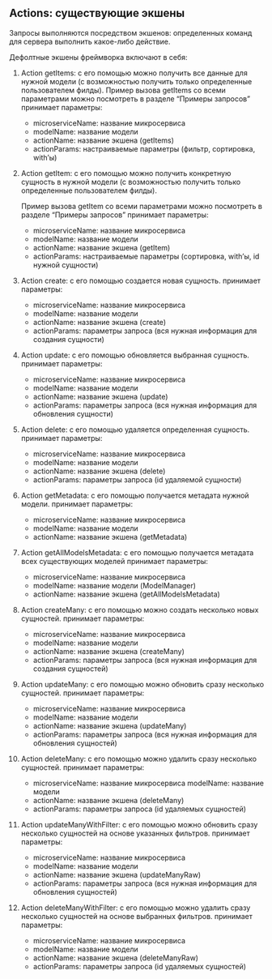 ## Actions: существующие экшены

Запросы выполняются посредством экшенов: определенных команд для сервера выполнить какое-либо действие.

Дефолтные экшены фреймворка включают в себя:

1. Action getItems: с его помощью можно получить все данные для нужной модели (с возможностью получить только определенные пользователем филды).
    Пример вызова getItems со всеми параметрами можно посмотреть в разделе “Примеры запросов”
    принимает параметры:
    - microserviceName: название микросервиса
    - modelName: название модели
    - actionName: название экшена (getItems)
    - actionParams: настраиваемые параметры (фильтр, сортировка, with’ы)
2. Action getItem: с его помощью можно получить конкретную сущность в нужной модели (с возможностью получить только определенные пользователем филды).

    Пример вызова getItem со всеми параметрами можно посмотреть в разделе “Примеры запросов”
    принимает параметры:
    - microserviceName: название микросервиса
    - modelName: название модели
    - actionName: название экшена (getItem)
    - actionParams: настраиваемые параметры (сортировка, with’ы, id нужной сущности)
3. Action create: с его помощью создается новая сущность.
    принимает параметры:
    - microserviceName: название микросервиса
    - modelName: название модели
    - actionName: название экшена (create)
    - actionParams: параметры запроса (вся нужная информация для создания сущности)
4. Action update: с его помощью обновляется выбранная сущность.
    принимает параметры:
    - microserviceName: название микросервиса
    - modelName: название модели
    - actionName: название экшена (update)
    - actionParams: параметры запроса (вся нужная информация для обновления сущности)
5. Action delete: с его помощью удаляется определенная сущность.
    принимает параметры:
    - microserviceName: название микросервиса
    - modelName: название модели
    - actionName: название экшена (delete)
    - actionParams: параметры запроса (id удаляемой сущности)
6. Action getMetadata: с его помощью получается метадата нужной модели.
    принимает параметры:
    - microserviceName: название микросервиса
    - modelName: название модели
    - actionName: название экшена (getMetadata)
7. Action getAllModelsMetadata: с его помощью получается метадата всех существующих моделей
    принимает параметры:
    - microserviceName: название микросервиса
    - modelName: название модели (ModelManager)
    - actionName: название экшена (getAllModelsMetadata)
8. Action createMany: с его помощью можно создать несколько новых сущностей.
    принимает параметры:
    - microserviceName: название микросервиса
    - modelName: название модели
    - actionName: название экшена (createMany)
    - actionParams: параметры запроса (вся нужная информация для создания сущностей)
9. Action updateMany: с его помощью можно обновить сразу несколько сущностей.
    принимает параметры:
    - microserviceName: название микросервиса
    - modelName: название модели
    - actionName: название экшена (updateMany)
    - actionParams: параметры запроса (вся нужная информация для обновления сущностей)
10. Action deleteMany: с его помощью можно удалить сразу несколько сущностей.
    принимает параметры:
    - microserviceName: название микросервиса
    modelName: название модели
    - actionName: название экшена (deleteMany)
    - actionParams: параметры запроса (id удаляемых сущностей)
11. Action updateManyWithFilter: с его помощью можно обновить сразу несколько сущностей на основе указанных фильтров.
    принимает параметры:
    - microserviceName: название микросервиса
    - modelName: название модели
    - actionName: название экшена (updateManyRaw)
    - actionParams: параметры запроса (вся нужная информация для обновления сущностей)
12. Action deleteManyWithFilter: с его помощью можно удалить сразу несколько сущностей на основе выбранных фильтров.
    принимает параметры:
    - microserviceName: название микросервиса
    - modelName: название модели
    - actionName: название экшена (deleteManyRaw)
    - actionParams: параметры запроса (id удаляемых сущностей)
